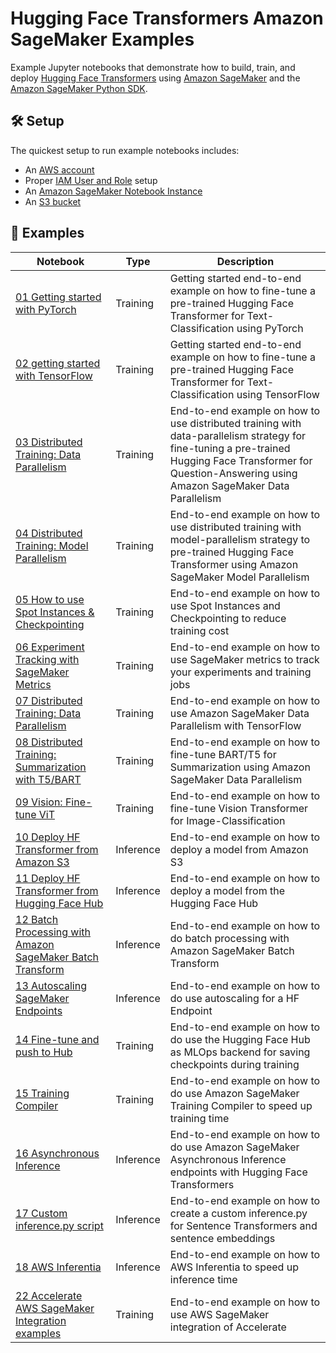 # Hugging Face Transformers Amazon SageMaker Examples

Example Jupyter notebooks that demonstrate how to build, train, and deploy [Hugging Face Transformers](https://github.com/huggingface/transformers) using [Amazon SageMaker](https://docs.aws.amazon.com/sagemaker/latest/dg/whatis.html) and the [Amazon SageMaker Python SDK](https://sagemaker.readthedocs.io/en/stable/).


## 🛠️ Setup


The quickest setup to run example notebooks includes:
- An [AWS account](http://docs.aws.amazon.com/sagemaker/latest/dg/gs-account.html)
- Proper [IAM User and Role](http://docs.aws.amazon.com/sagemaker/latest/dg/authentication-and-access-control.html) setup
- An [Amazon SageMaker Notebook Instance](http://docs.aws.amazon.com/sagemaker/latest/dg/gs-setup-working-env.html)
- An [S3 bucket](http://docs.aws.amazon.com/sagemaker/latest/dg/gs-config-permissions.html)

## 📓 Examples

| Notebook                                                                                                                                                    | Type     | Description                                                                                                                            |
|-------------------------------------------------------------------------------------------------------------------------------------------------------------|----------|----------------------------------------------------------------------------------------------------------------------------------------|
| [01 Getting started with PyTorch](https://github.com/huggingface/notebooks/blob/main/sagemaker/01_getting_started_pytorch/sagemaker-notebook.ipynb)       | Training | Getting started end-to-end example on how to fine-tune a pre-trained Hugging Face Transformer for Text-Classification using PyTorch    |
| [02 getting started with TensorFlow](https://github.com/huggingface/notebooks/blob/main/sagemaker/02_getting_started_tensorflow/sagemaker-notebook.ipynb) | Training | Getting started end-to-end example on how to fine-tune a pre-trained Hugging Face Transformer for Text-Classification using TensorFlow |
| [03 Distributed Training: Data Parallelism](https://github.com/huggingface/notebooks/blob/main/sagemaker/03_distributed_training_data_parallelism/sagemaker-notebook.ipynb) | Training | End-to-end example on how to use distributed training with data-parallelism strategy for fine-tuning a pre-trained Hugging Face Transformer for Question-Answering using Amazon SageMaker Data Parallelism |
| [04 Distributed Training: Model Parallelism](https://github.com/huggingface/notebooks/blob/main/sagemaker/04_distributed_training_model_parallelism/sagemaker-notebook.ipynb) | Training | End-to-end example on how to use distributed training with model-parallelism strategy to pre-trained Hugging Face Transformer using Amazon SageMaker Model Parallelism |
| [05 How to use Spot Instances & Checkpointing](https://github.com/huggingface/notebooks/blob/main/sagemaker/05_spot_instances/sagemaker-notebook.ipynb) | Training | End-to-end example on how to use Spot Instances and Checkpointing to reduce training cost |
| [06 Experiment Tracking with SageMaker Metrics](https://github.com/huggingface/notebooks/blob/main/sagemaker/06_sagemaker_metrics/sagemaker-notebook.ipynb) | Training | End-to-end example on how to use SageMaker metrics to track your experiments and training jobs |
| [07 Distributed Training: Data Parallelism](https://github.com/huggingface/notebooks/blob/main/sagemaker/07_tensorflow_distributed_training_data_parallelism/sagemaker-notebook.ipynb) | Training | End-to-end example on how to use Amazon SageMaker Data Parallelism with TensorFlow |
| [08 Distributed Training: Summarization with T5/BART](https://github.com/huggingface/notebooks/blob/main/sagemaker/08_distributed_summarization_bart_t5/sagemaker-notebook.ipynb) | Training | End-to-end example on how to fine-tune BART/T5 for Summarization using Amazon SageMaker Data Parallelism |
| [09 Vision: Fine-tune ViT](https://github.com/huggingface/notebooks/blob/main/sagemaker/09_image_classification_vision_transformer/sagemaker-notebook.ipynb) | Training | End-to-end example on how to fine-tune Vision Transformer for Image-Classification |
| [10 Deploy HF Transformer from Amazon S3](https://github.com/huggingface/notebooks/blob/main/sagemaker/10_deploy_model_from_s3/deploy_transformer_model_from_s3.ipynb) | Inference | End-to-end example on how to deploy a model from Amazon S3 |
| [11 Deploy HF Transformer from Hugging Face Hub](https://github.com/huggingface/notebooks/blob/main/sagemaker/11_deploy_model_from_hf_hub/deploy_transformer_model_from_hf_hub.ipynb) | Inference | End-to-end example on how to deploy a model from the Hugging Face Hub |
| [12 Batch Processing with Amazon SageMaker Batch Transform](https://github.com/huggingface/notebooks/blob/main/sagemaker/12_batch_transform_inference/sagemaker-notebook.ipynb) | Inference | End-to-end example on how to do batch processing with Amazon SageMaker Batch Transform |
| [13 Autoscaling SageMaker Endpoints](https://github.com/huggingface/notebooks/blob/main/sagemaker/13_deploy_and_autoscaling_transformers/sagemaker-notebook.ipynb) | Inference | End-to-end example on how to do use autoscaling for a HF Endpoint |
| [14 Fine-tune and push to Hub](https://github.com/huggingface/notebooks/blob/main/sagemaker/14_train_and_push_to_hub/sagemaker-notebook.ipynb) | Training | End-to-end example on how to do use the Hugging Face Hub as MLOps backend for saving checkpoints during training |
| [15 Training Compiler](https://github.com/huggingface/notebooks/blob/main/sagemaker/15_training_compiler/sagemaker-notebook.ipynb) | Training | End-to-end example on how to do use Amazon SageMaker Training Compiler to speed up training time |
| [16 Asynchronous Inference](https://github.com/huggingface/notebooks/blob/main/sagemaker/16_async_inference_hf_hub/sagemaker-notebook.ipynb) | Inference | End-to-end example on how to do use Amazon SageMaker Asynchronous Inference endpoints with Hugging Face Transformers |
| [17 Custom inference.py script](https://github.com/huggingface/notebooks/blob/main/sagemaker/17_custom_inference_script/sagemaker-notebook.ipynb) | Inference | End-to-end example on how to create a custom inference.py for Sentence Transformers and sentence embeddings |
| [18 AWS Inferentia](https://github.com/huggingface/notebooks/blob/main/sagemaker/18_inferentia_inference/sagemaker-notebook.ipynb) | Inference | End-to-end example on how to AWS Inferentia to speed up inference time |
| [22 Accelerate AWS SageMaker Integration examples](https://github.com/huggingface/notebooks/blob/main/sagemaker/22_accelerate_sagemaker_examples/README.md) | Training | End-to-end example on how to use AWS SageMaker integration of Accelerate |
